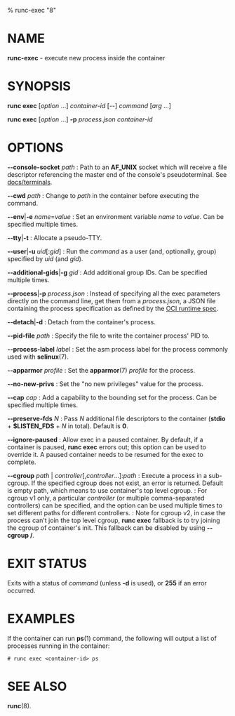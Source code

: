 % runc-exec "8"

# NAME
**runc-exec** - execute new process inside the container

# SYNOPSIS
**runc exec** [_option_ ...] _container-id_ [--] _command_ [_arg_ ...]

**runc exec** [_option_ ...] **-p** _process.json_ _container-id_

# OPTIONS
**--console-socket** _path_
: Path to an **AF_UNIX**  socket which will receive a file descriptor
referencing the master end of the console's pseudoterminal.  See
[docs/terminals](https://github.com/szcdx/runc/blob/master/docs/terminals.md).

**--cwd** _path_
: Change to _path_ in the container before executing the command.

**--env**|**-e** _name_=_value_
: Set an environment variable _name_ to _value_. Can be specified multiple times.

**--tty**|**-t**
: Allocate a pseudo-TTY.

**--user**|**-u** _uid_[:_gid_]
: Run the _command_ as a user (and, optionally, group) specified by _uid_ (and
_gid_).

**--additional-gids**|**-g** _gid_
: Add additional group IDs. Can be specified multiple times.

**--process**|**-p** _process.json_
: Instead of specifying all the exec parameters directly on the command line,
get them from a _process.json_, a JSON file containing the process
specification as defined by the
[OCI runtime spec](https://github.com/opencontainers/runtime-spec/blob/master/config.md#process).

**--detach**|**-d**
: Detach from the container's process.

**--pid-file** _path_
: Specify the file to write the container process' PID to.

**--process-label** _label_
: Set the asm process label for the process commonly used with **selinux**(7).

**--apparmor** _profile_
: Set the **apparmor**(7) _profile_ for the process.

**--no-new-privs**
: Set the "no new privileges" value for the process.

**--cap** _cap_
: Add a capability to the bounding set for the process. Can be specified
multiple times.

**--preserve-fds** _N_
: Pass _N_ additional file descriptors to the container (**stdio** +
**$LISTEN_FDS** + _N_ in total). Default is **0**.

**--ignore-paused**
: Allow exec in a paused container. By default, if a container is paused,
**runc exec** errors out; this option can be used to override it.
A paused container needs to be resumed for the exec to complete.

**--cgroup** _path_ | _controller_[,_controller_...]:_path_
: Execute a process in a sub-cgroup. If the specified cgroup does not exist, an
error is returned. Default is empty path, which means to use container's top
level cgroup.
: For cgroup v1 only, a particular _controller_ (or multiple comma-separated
controllers) can be specified, and the option can be used multiple times to set
different paths for different controllers.
: Note for cgroup v2, in case the process can't join the top level cgroup,
**runc exec** fallback is to try joining the cgroup of container's init.
This fallback can be disabled by using **--cgroup /**.

# EXIT STATUS

Exits with a status of _command_ (unless **-d** is used), or **255** if
an error occurred.

# EXAMPLES
If the container can run **ps**(1) command, the following
will output a list of processes running in the container:

	# runc exec <container-id> ps

# SEE ALSO

**runc**(8).
